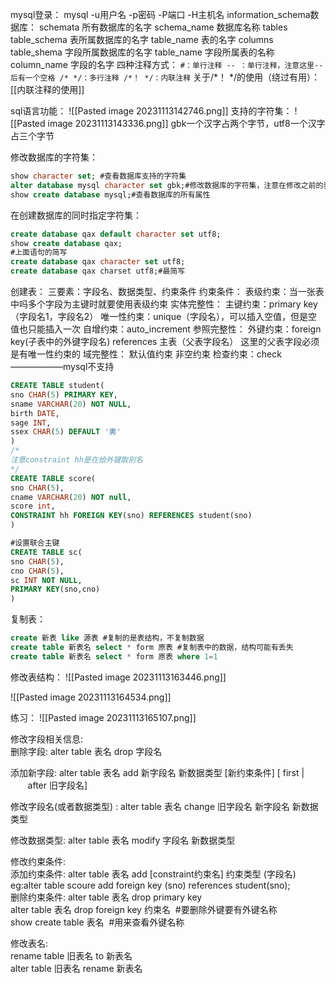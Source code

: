 mysql登录：
	mysql -u用户名 -p密码 -P端口 -H主机名
information_schema数据库：
	schemata                所有数据库的名字
		schema_name  数据库名称
	tables
		table_schema  表所属数据库的名字
		table_name  表的名字
	columns
		table_shema  字段所属数据库的名字
		table_name   字段所属表的名称
		column_name   字段的名字
四种注释方式：
		```
		#：单行注释
		-- ：单行注释，注意这里--后有一个空格
		/* */：多行注释
		/*！ */：内联注释
		```
	关于/*！ */的使用（绕过有用）：[[内联注释的使用]]

sql语言功能：
![[Pasted image 20231113142746.png]]
支持的字符集：
![[Pasted image 20231113143336.png]]
gbk一个汉字占两个字节，utf8一个汉字占三个字节

修改数据库的字符集：
```sql
show character set; #查看数据库支持的字符集
alter database mysql character set gbk;#修改数据库的字符集，注意在修改之前的表的字符集不会修改，只有后面的新表才生效；也就是说，他是从当前开始生效。
show create database mysql;#查看数据库的所有属性
```
在创建数据库的同时指定字符集：
```sql
create database qax default character set utf8;
show create database qax;
#上面语句的简写
create database qax character set utf8;
create database qax charset utf8;#最简写
```

创建表：
	三要素：字段名、数据类型、约束条件
约束条件：
	表级约束：当一张表中吗多个字段为主键时就要使用表级约束
	实体完整性：
		 主键约束：primary key（字段名1，字段名2）
		 唯一性约束：unique（字段名），可以插入空值，但是空值也只能插入一次
		自增约束：auto_increment
	参照完整性：
		外键约束：foreign key(子表中的外键字段名) references 主表（父表字段名）  这里的父表字段必须是有唯一性约束的
	域完整性：
		默认值约束
		非空约束
		检查约束：check ——————mysql不支持
		
```sql
CREATE TABLE student(
sno CHAR(5) PRIMARY KEY,
sname VARCHAR(20) NOT NULL,
birth DATE,
sage INT,
ssex CHAR(5) DEFAULT '男'
)
/*
注意constraint hh是在给外键取别名
*/
CREATE TABLE score(
sno CHAR(5),
cname VARCHAR(20) NOT null,
score int,
CONSTRAINT hh FOREIGN KEY(sno) REFERENCES student(sno)
)

#设置联合主键
CREATE TABLE sc(
sno CHAR(5),  
cno CHAR(5),
sc INT NOT NULL,
PRIMARY KEY(sno,cno)
)
```

复制表：
```sql
create 新表 like 源表 #复制的是表结构，不复制数据
create table 新表名 select * form 原表 #复制表中的数据，结构可能有丢失
create table 新表名 select * form 原表 where 1=1
```
修改表结构：
![[Pasted image 20231113163446.png]]

![[Pasted image 20231113164534.png]]

练习：
![[Pasted image 20231113165107.png]]


修改字段相关信息:  
删除字段: alter table 表名 drop 字段名  
  
添加新字段: alter table 表名 add 新字段名 新数据类型 [新约束条件] [ first |       after 旧字段名]  
  
修改字段名(或者数据类型) : alter table 表名 change 旧字段名 新字段名 新数据类型  
  
修改数据类型: alter table 表名 modify 字段名 新数据类型   
  
修改约束条件:  
添加约束条件: alter table 表名 add [constraint约束名] 约束类型 (字段名)  
eg:alter table scoure add foreign key (sno) references student(sno);  
删除约束条件: alter table 表名 drop primary key  
alter table 表名 drop foreign key 约束名  #要删除外键要有外键名称  
show create table 表名  #用来查看外键名称  
  
修改表名:  
rename table 旧表名 to 新表名  
alter table 旧表名 rename 新表名